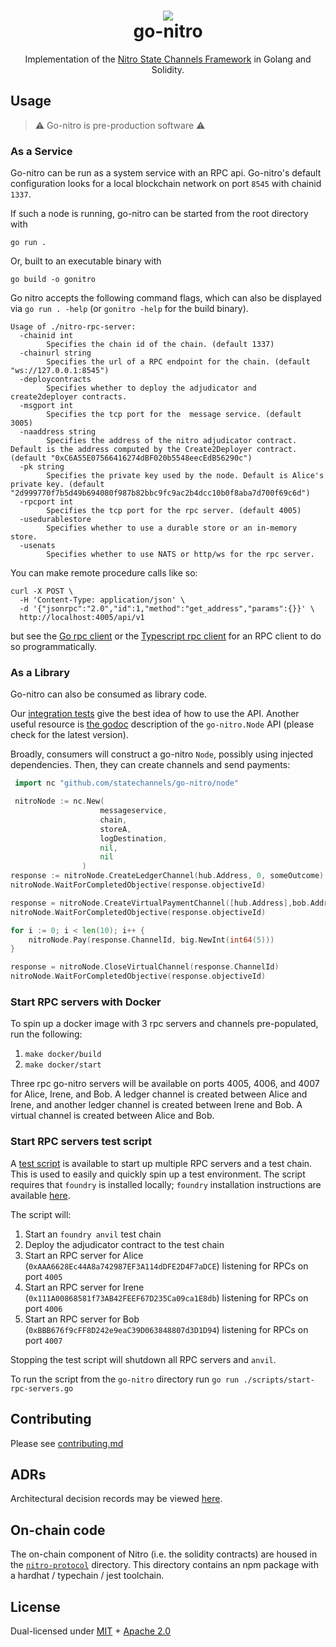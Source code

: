 <h1 align="center">
<div><img src="https://statechannels.org/favicon.ico"><br>
go-nitro
</h1>

<p align="center">Implementation of the <a href="https://docs.statechannels.org">Nitro State Channels Framework</a> in Golang and Solidity.</p>

## Usage

> ⚠️ Go-nitro is pre-production software ⚠️

### As a Service

Go-nitro can be run as a system service with an RPC api. Go-nitro's default configuration looks for a local blockchain network on port `8545` with chainid `1337`.

If such a node is running, go-nitro can be started from the root directory with

```
go run .
```

Or, built to an executable binary with

```
go build -o gonitro
```

Go nitro accepts the following command flags, which can also be displayed via `go run . -help` (or `gonitro -help` for the build binary).

```
Usage of ./nitro-rpc-server:
  -chainid int
        Specifies the chain id of the chain. (default 1337)
  -chainurl string
        Specifies the url of a RPC endpoint for the chain. (default "ws://127.0.0.1:8545")
  -deploycontracts
        Specifies whether to deploy the adjudicator and create2deployer contracts.
  -msgport int
        Specifies the tcp port for the  message service. (default 3005)
  -naaddress string
        Specifies the address of the nitro adjudicator contract. Default is the address computed by the Create2Deployer contract. (default "0xC6A55E07566416274dBF020b5548eecEdB56290c")
  -pk string
        Specifies the private key used by the node. Default is Alice's private key. (default "2d999770f7b5d49b694080f987b82bbc9fc9ac2b4dcc10b0f8aba7d700f69c6d")
  -rpcport int
        Specifies the tcp port for the rpc server. (default 4005)
  -usedurablestore
        Specifies whether to use a durable store or an in-memory store.
  -usenats
        Specifies whether to use NATS or http/ws for the rpc server.
```

You can make remote procedure calls like so:

```shell
curl -X POST \
  -H 'Content-Type: application/json' \
  -d '{"jsonrpc":"2.0","id":1,"method":"get_address","params":{}}' \
  http://localhost:4005/api/v1
```

but see the [Go rpc client](./rpc/client.go) or the [Typescript rpc client](https://github.com/statechannels/nitro-gui/tree/main/packages/nitro-rpc-client) for an RPC client to do so programmatically.

### As a Library

Go-nitro can also be consumed as library code.

Our [integration tests](./node_test/readme.md) give the best idea of how to use the API. Another useful resource is [the godoc](https://pkg.go.dev/github.com/statechannels/go-nitro@v0.0.0-20221013015616-00c5614be2d2/client#Client) description of the `go-nitro.Node` API (please check for the latest version).

Broadly, consumers will construct a go-nitro `Node`, possibly using injected dependencies. Then, they can create channels and send payments:

```Go
 import nc "github.com/statechannels/go-nitro/node"

 nitroNode := nc.New(
                    messageservice,
                    chain,
                    storeA,
                    logDestination,
                    nil,
                    nil
                )
response := nitroNode.CreateLedgerChannel(hub.Address, 0, someOutcome)
nitroNode.WaitForCompletedObjective(response.objectiveId)

response = nitroNode.CreateVirtualPaymentChannel([hub.Address],bob.Address, defaultChallengeDuration, someOtherOutcome)
nitroNode.WaitForCompletedObjective(response.objectiveId)

for i := 0; i < len(10); i++ {
    nitroNode.Pay(response.ChannelId, big.NewInt(int64(5)))
}

response = nitroNode.CloseVirtualChannel(response.ChannelId)
nitroNode.WaitForCompletedObjective(response.objectiveId)
```

### Start RPC servers with Docker

To spin up a docker image with 3 rpc servers and channels pre-populated, run the following:

1. `make docker/build`
1. `make docker/start`

Three rpc go-nitro servers will be available on ports 4005, 4006, and 4007 for Alice, Irene, and Bob. A ledger channel is created between Alice and Irene, and another ledger channel is created between Irene and Bob. A virtual channel is created between Alice and Bob.

### Start RPC servers test script

A [test script](./scripts/start-rpc-servers.go) is available to start up multiple RPC servers and a test chain. This is used to easily and quickly spin up a test environment. The script requires that `foundry` is installed locally; `foundry` installation instructions are available [here](https://book.getfoundry.sh/getting-started/installation).

The script will:

1. Start an `foundry anvil` test chain
2. Deploy the adjudicator contract to the test chain
3. Start an RPC server for Alice (`0xAAA6628Ec44A8a742987EF3A114dDFE2D4F7aDCE`) listening for RPCs on port `4005`
4. Start an RPC server for Irene (`0x111A00868581f73AB42FEEF67D235Ca09ca1E8db`) listening for RPCs on port `4006`
5. Start an RPC server for Bob (`0xBBB676f9cFF8D242e9eaC39D063848807d3D1D94`) listening for RPCs on port `4007`

Stopping the test script will shutdown all RPC servers and `anvil`.

To run the script from the `go-nitro` directory run `go run ./scripts/start-rpc-servers.go`

## Contributing

Please see [contributing.md](./contributing.md)

## ADRs

Architectural decision records may be viewed [here](./.adr/0000-adrs.md).

## On-chain code

The on-chain component of Nitro (i.e. the solidity contracts) are housed in the [`nitro-protocol`](./nitro-protocol/readme.md) directory. This directory contains an npm package with a hardhat / typechain / jest toolchain.

## License

Dual-licensed under [MIT](https://opensource.org/licenses/MIT) + [Apache 2.0](http://www.apache.org/licenses/LICENSE-2.0)
